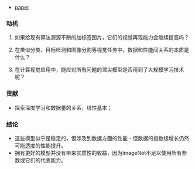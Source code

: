 * [paper](paper/80.101-17-Revisiting-Unreasonable-Effectiveness-of-Data-in-Deep-Learning-Era.pdf)

### 动机

1. 如果给现有算法源源不断的加标签图片，它们的视觉再现能力会继续提高吗？

2. 在类似分类、目标检测和图像分割等视觉任务中，数据和性能间关系的本质是什么？

3. 在计算视觉应用中，能应对所有问题的顶尖模型是否用到了大规模学习技术呢？

### 贡献

* 探索深度学习和数据量的关系，线性基本；

### 结论

* 这些模型似乎是稳定的，但涉及到数据方面的性能 - 但数据的指数级增长仍然可能适度的性能提升。
* 拥有更好的模型并没有带来实质性的收益，因为ImageNet不足以使用所有参数或它们的代表能力。